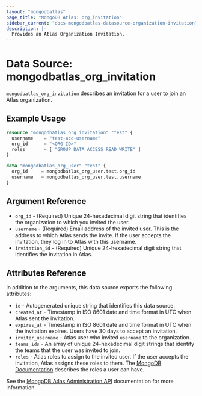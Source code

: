 ```yaml
---
layout: "mongodbatlas"
page_title: "MongoDB Atlas: org_invitation"
sidebar_current: "docs-mongodbatlas-datasource-organization-invitation"
description: |-
  Provides an Atlas Organization Invitation.
---
```


# Data Source: mongodbatlas_org_invitation

`mongodbatlas_org_invitation` describes an invitation for a user to join an Atlas organization.

## Example Usage

```terraform
resource "mongodbatlas_org_invitation" "test" {
  username    = "test-acc-username"
  org_id      = "<ORG-ID>"
  roles       = [ "GROUP_DATA_ACCESS_READ_WRITE" ]
}

data "mongodbatlas_org_user" "test" {
  org_id     = mongodbatlas_org_user.test.org_id
  username   = mongodbatlas_org_user.test.username
}
```

## Argument Reference

* `org_id` - (Required) Unique 24-hexadecimal digit string that identifies the organization to which you invited the user.
* `username` - (Required) Email address of the invited user. This is the address to which Atlas sends the invite. If the user accepts the invitation, they log in to Atlas with this username.
* `invitation_id` - (Required) Unique 24-hexadecimal digit string that identifies the invitation in Atlas.

## Attributes Reference

In addition to the arguments, this data source exports the following attributes:

* `id` - Autogenerated unique string that identifies this data source.
* `created_at` - Timestamp in ISO 8601 date and time format in UTC when Atlas sent the invitation.
* `expires_at` - Timestamp in ISO 8601 date and time format in UTC when the invitation expires. Users have 30 days to accept an invitation.
* `inviter_username` - Atlas user who invited `username` to the organization.
* `teams_ids` - An array of unique 24-hexadecimal digit strings that identify the teams that the user was invited to join.
* `roles` - Atlas roles to assign to the invited user. If the user accepts the invitation, Atlas assigns these roles to them. The [MongoDB Documentation](https://www.mongodb.com/docs/atlas/reference/user-roles/#organization-roles) describes the roles a user can have.

See the [MongoDB Atlas Administration API](https://docs.atlas.mongodb.com/reference/api/organization-get-one-invitation/) documentation for more information.